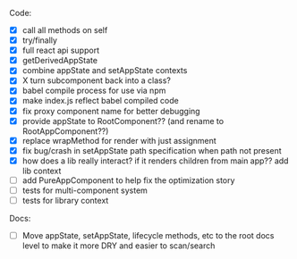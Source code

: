 Code:

- [x] call all methods on self
- [x] try/finally
- [x] full react api support
- [x] getDerivedAppState
- [x] combine appState and setAppState contexts
- [x] X turn subcomponent back into a class?
- [x] babel compile process for use via npm
- [x] make index.js reflect babel compiled code
- [x] fix proxy component name for better debugging
- [x] provide appState to RootComponent?? (and rename to RootAppComponent??)
- [x] replace wrapMethod for render with just assignment
- [x] fix bug/crash in setAppState path specification when path not present
- [x] how does a lib really interact? if it renders children from main app?? add lib context
- [ ] add PureAppComponent to help fix the optimization story
- [ ] tests for multi-component system
- [ ] tests for library context

Docs:

- [ ] Move appState, setAppState, lifecycle methods, etc to the root docs level to make
      it more DRY and easier to scan/search
